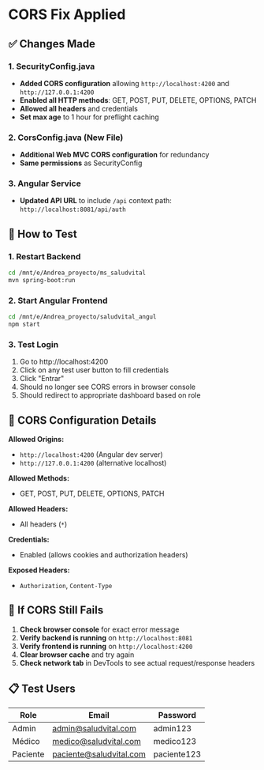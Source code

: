 # CORS Fix Applied

## ✅ Changes Made

### 1. **SecurityConfig.java**
- **Added CORS configuration** allowing `http://localhost:4200` and `http://127.0.0.1:4200`
- **Enabled all HTTP methods**: GET, POST, PUT, DELETE, OPTIONS, PATCH
- **Allowed all headers** and credentials
- **Set max age** to 1 hour for preflight caching

### 2. **CorsConfig.java** (New File)
- **Additional Web MVC CORS configuration** for redundancy
- **Same permissions** as SecurityConfig

### 3. **Angular Service**
- **Updated API URL** to include `/api` context path: `http://localhost:8081/api/auth`

## 🚀 How to Test

### 1. Restart Backend
```bash
cd /mnt/e/Andrea_proyecto/ms_saludvital
mvn spring-boot:run
```

### 2. Start Angular Frontend
```bash
cd /mnt/e/Andrea_proyecto/saludvital_angul
npm start
```

### 3. Test Login
1. Go to http://localhost:4200
2. Click on any test user button to fill credentials
3. Click "Entrar"
4. Should no longer see CORS errors in browser console
5. Should redirect to appropriate dashboard based on role

## 🔧 CORS Configuration Details

**Allowed Origins:**
- `http://localhost:4200` (Angular dev server)
- `http://127.0.0.1:4200` (alternative localhost)

**Allowed Methods:**
- GET, POST, PUT, DELETE, OPTIONS, PATCH

**Allowed Headers:**
- All headers (`*`)

**Credentials:**
- Enabled (allows cookies and authorization headers)

**Exposed Headers:**
- `Authorization`, `Content-Type`

## 🐛 If CORS Still Fails

1. **Check browser console** for exact error message
2. **Verify backend is running** on `http://localhost:8081`
3. **Verify frontend is running** on `http://localhost:4200`
4. **Clear browser cache** and try again
5. **Check network tab** in DevTools to see actual request/response headers

## 📋 Test Users

| Role | Email | Password |
|------|--------|----------|
| Admin | admin@saludvital.com | admin123 |
| Médico | medico@saludvital.com | medico123 |
| Paciente | paciente@saludvital.com | paciente123 |